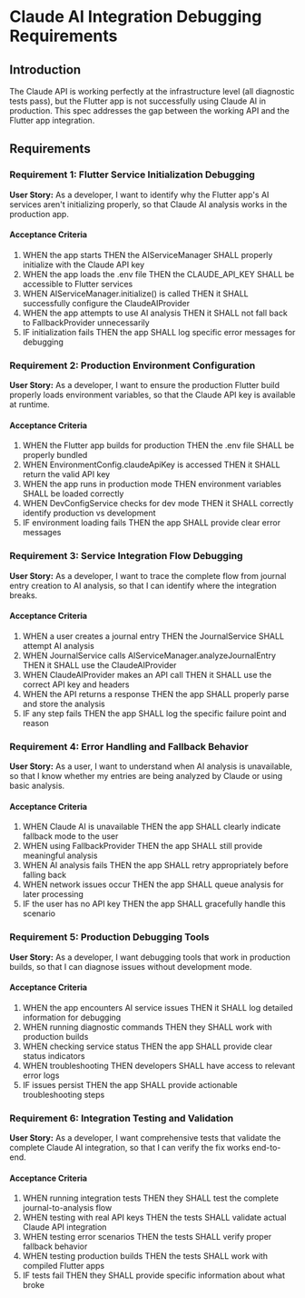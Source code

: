 # Claude AI Integration Debugging Requirements

## Introduction

The Claude API is working perfectly at the infrastructure level (all diagnostic tests pass), but the Flutter app is not successfully using Claude AI in production. This spec addresses the gap between the working API and the Flutter app integration.

## Requirements

### Requirement 1: Flutter Service Initialization Debugging

**User Story:** As a developer, I want to identify why the Flutter app's AI services aren't initializing properly, so that Claude AI analysis works in the production app.

#### Acceptance Criteria

1. WHEN the app starts THEN the AIServiceManager SHALL properly initialize with the Claude API key
2. WHEN the app loads the .env file THEN the CLAUDE_API_KEY SHALL be accessible to Flutter services
3. WHEN AIServiceManager.initialize() is called THEN it SHALL successfully configure the ClaudeAIProvider
4. WHEN the app attempts to use AI analysis THEN it SHALL not fall back to FallbackProvider unnecessarily
5. IF initialization fails THEN the app SHALL log specific error messages for debugging

### Requirement 2: Production Environment Configuration

**User Story:** As a developer, I want to ensure the production Flutter build properly loads environment variables, so that the Claude API key is available at runtime.

#### Acceptance Criteria

1. WHEN the Flutter app builds for production THEN the .env file SHALL be properly bundled
2. WHEN EnvironmentConfig.claudeApiKey is accessed THEN it SHALL return the valid API key
3. WHEN the app runs in production mode THEN environment variables SHALL be loaded correctly
4. WHEN DevConfigService checks for dev mode THEN it SHALL correctly identify production vs development
5. IF environment loading fails THEN the app SHALL provide clear error messages

### Requirement 3: Service Integration Flow Debugging

**User Story:** As a developer, I want to trace the complete flow from journal entry creation to AI analysis, so that I can identify where the integration breaks.

#### Acceptance Criteria

1. WHEN a user creates a journal entry THEN the JournalService SHALL attempt AI analysis
2. WHEN JournalService calls AIServiceManager.analyzeJournalEntry THEN it SHALL use the ClaudeAIProvider
3. WHEN ClaudeAIProvider makes an API call THEN it SHALL use the correct API key and headers
4. WHEN the API returns a response THEN the app SHALL properly parse and store the analysis
5. IF any step fails THEN the app SHALL log the specific failure point and reason

### Requirement 4: Error Handling and Fallback Behavior

**User Story:** As a user, I want to understand when AI analysis is unavailable, so that I know whether my entries are being analyzed by Claude or using basic analysis.

#### Acceptance Criteria

1. WHEN Claude AI is unavailable THEN the app SHALL clearly indicate fallback mode to the user
2. WHEN using FallbackProvider THEN the app SHALL still provide meaningful analysis
3. WHEN AI analysis fails THEN the app SHALL retry appropriately before falling back
4. WHEN network issues occur THEN the app SHALL queue analysis for later processing
5. IF the user has no API key THEN the app SHALL gracefully handle this scenario

### Requirement 5: Production Debugging Tools

**User Story:** As a developer, I want debugging tools that work in production builds, so that I can diagnose issues without development mode.

#### Acceptance Criteria

1. WHEN the app encounters AI service issues THEN it SHALL log detailed information for debugging
2. WHEN running diagnostic commands THEN they SHALL work with production builds
3. WHEN checking service status THEN the app SHALL provide clear status indicators
4. WHEN troubleshooting THEN developers SHALL have access to relevant error logs
5. IF issues persist THEN the app SHALL provide actionable troubleshooting steps

### Requirement 6: Integration Testing and Validation

**User Story:** As a developer, I want comprehensive tests that validate the complete Claude AI integration, so that I can verify the fix works end-to-end.

#### Acceptance Criteria

1. WHEN running integration tests THEN they SHALL test the complete journal-to-analysis flow
2. WHEN testing with real API keys THEN the tests SHALL validate actual Claude API integration
3. WHEN testing error scenarios THEN the tests SHALL verify proper fallback behavior
4. WHEN testing production builds THEN the tests SHALL work with compiled Flutter apps
5. IF tests fail THEN they SHALL provide specific information about what broke